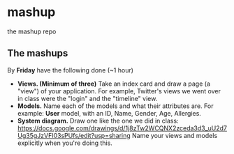 mashup
======

the mashup repo

## The mashups

By **Friday** have the following done (~1 hour)

* **Views. (Minimum of three)** Take an index card and draw a page (a "view") of your application. For example, Twitter's views we went over in class were the "login" and the "timeline" view.
* **Models.** Name each of the models and what their attributes are. For example: **User** model, with an ID, Name, Gender, Age, Allergies.
* **System diagram.** Draw one like the one we did in class: https://docs.google.com/drawings/d/1j8zTw2WCQNX2zceda3d3_uU2d7Ug35gJzVFI03sPUfs/edit?usp=sharing Name your views and models explicitly when you're doing this.
